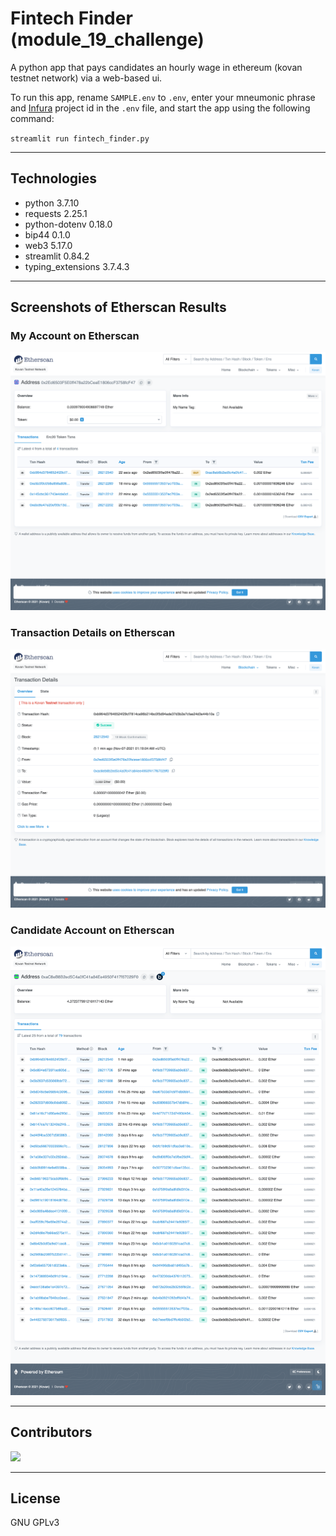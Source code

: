 # Fintech Finder (module_19_challenge)

A python app that pays candidates an hourly wage in ethereum (kovan testnet network) via a web-based ui.

To run this app, rename `SAMPLE.env` to `.env`, enter your mneumonic phrase and [Infura](https://infura.io/) project id in the `.env` file, and start the app using the following command:

`streamlit run fintech_finder.py`

---

## Technologies

- python 3.7.10
- requests 2.25.1
- python-dotenv 0.18.0
- bip44 0.1.0
- web3 5.17.0
- streamlit 0.84.2
- typing_extensions 3.7.4.3

---

## Screenshots of Etherscan Results

### My Account on Etherscan

![my account details](Images/screencapture-kovan-etherscan-io-address-0x2ed6503f5e0ff478a22bceae1806ccf3758fcf47-2021-11-06-18_19_48.png)

### Transaction Details on Etherscan

![transaction details](Images/screencapture-kovan-etherscan-io-tx-0xb964d37646524f29cf7814ca96b214bc0f5d94ade37d3b2e7cfae24d3e44b10a-2021-11-06-18_20_13.png)

### Candidate Account on Etherscan

![candidate account details](Images/screencapture-kovan-etherscan-io-address-0xac8eb8b2ed5c4a0fc41a84ee4950f417f67029f0-2021-11-06-18_21_20.png)

---

## Contributors

[![](https://github.com/woodedlawn.png?size=50)](https://github.com/woodedlawn)

---

## License

GNU GPLv3
